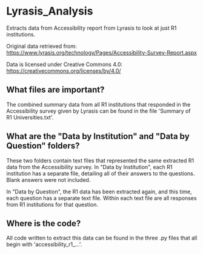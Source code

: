# Lyrasis_Analysis
Extracts data from Accessibility report from Lyrasis to look at just R1 institutions.

Original data retrieved from: https://www.lyrasis.org/technology/Pages/Accessibility-Survey-Report.aspx 

Data is licensed under Creative Commons 4.0: https://creativecommons.org/licenses/by/4.0/ 

## What files are important?
The combined summary data from all R1 institutions that responded in the Accessibility 
survey given by Lyrasis can be found in the file 'Summary of R1 Universities.txt'. 

## What are the "Data by Institution" and "Data by Question" folders?
These two folders contain text files that represented the same extracted R1 data from the 
Accessibility survey. In "Data by Institution", each R1 institution has a separate file, 
detailing all of their answers to the questions. Blank answers were not included. 

In "Data by Question", the R1 data has been extracted again, and this time, each question 
has a separate text file. Within each text file are all responses from R1 institutions for 
that question. 

## Where is the code?
All code written to extract this data can be found in the three .py files that all begin 
with 'accessibility_r1_...'. 
